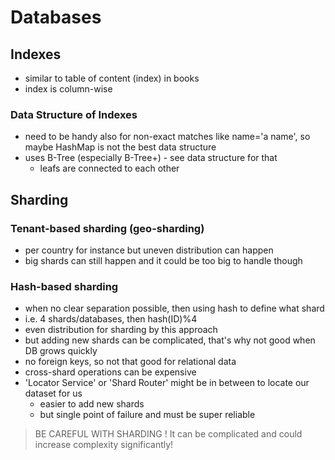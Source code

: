 # Databases

## Indexes
- similar to table of content (index) in books
- index is column-wise

### Data Structure of Indexes
- need to be handy also for non-exact matches like name='a name', 
so maybe HashMap is not the best data structure
- uses B-Tree (especially B-Tree+) - see data structure for that
  - leafs are connected to each other

## Sharding
### Tenant-based sharding (geo-sharding)
  - per country for instance but uneven distribution can happen
  - big shards can still happen and it could be too big to handle though

### Hash-based sharding
  - when no clear separation possible, then using hash to define what shard
  - i.e. 4 shards/databases, then hash(ID)%4
  - even distribution for sharding by this approach
  - but adding new shards can be complicated, that's why not good when DB grows quickly
  - no foreign keys, so not that good for relational data
  - cross-shard operations can be expensive
  - 'Locator Service' or 'Shard Router' might  be in between to locate our dataset for us
    - easier to add new shards
    - but single point of failure and must be super reliable

> BE CAREFUL WITH SHARDING ! It can be complicated and could increase complexity significantly!
